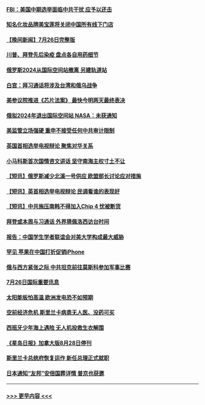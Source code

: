 #### [FBI：美国中期选举面临中共干扰 应予以还击](../pages/prog202/a103488325.md?t=07271701) 
#### [知名化妆品牌美宝莲将关闭中国所有线下门店](../pages/prog202/a103488259.md?t=07271701) 
#### [【晚间新闻】7月26日完整版](../pages/prog202/a103488161.md?t=07271701) 
#### [川普、拜登先后染疫 盘点各自用药细节](../pages/prog202/a103488173.md?t=07271701) 
#### [俄罗斯2024从国际空间站撤离 另建轨道站](../pages/prog202/a103488057.md?t=07271701) 
#### [白宫：拜习通话将涉及台湾和俄乌战争](../pages/prog202/a103487983.md?t=07271701) 
#### [美参议院推进《芯片法案》 最快今明两天最终表决](../pages/prog202/a103487960.md?t=07271701) 
#### [俄拟2024年退出国际空间站 NASA：未获通知](../pages/prog202/a103487944.md?t=07271701) 
#### [美监管立场强硬 重申不接受任何中共审计限制](../pages/prog202/a103487712.md?t=07271701) 
#### [英国首相选举电视辩论 聚焦对华关系](../pages/prog202/a103487880.md?t=07271701) 
#### [小马科斯首次国情咨文讲话 坚守南海主权寸土不让](../pages/prog202/a103487878.md?t=07271701) 
#### [【短讯】俄罗斯减少北溪一号供应 欧盟部长讨论应对措施](../pages/prog202/a103487876.md?t=07271701) 
#### [【短讯】英首相选举电视辩论 民调看谁的表现好](../pages/prog202/a103487872.md?t=07271701) 
#### [【短讯】中共施压南韩不得加入Chip 4 忧被断货](../pages/prog202/a103487888.md?t=07271701) 
#### [拜登或本周与习通话 外界猜佩洛西访台时间](../pages/prog202/a103487708.md?t=07271701) 
#### [报告：中国学生学者联谊会对美大学构成最大威胁](../pages/prog202/a103487631.md?t=07271701) 
#### [罕见 苹果在中国打折促销iPhone](../pages/prog202/a103487626.md?t=07271701) 
#### [俄与西方紧张之际 中共坦克前往莫斯科参加军事比赛](../pages/prog202/a103487620.md?t=07271701) 
#### [7月26日国际重要讯息](../pages/prog202/a103487591.md?t=07271701) 
#### [太阳能板怕高温 欧洲发电恐不如预期](../pages/prog202/a103487546.md?t=07271701) 
#### [空前经济危机 斯里兰卡病患无人医、没药可买](../pages/prog202/a103487535.md?t=07271701) 
#### [西班牙少年海上遇险 无人机投救生衣解围](../pages/prog202/a103487479.md?t=07271701) 
#### [《星岛日报》加拿大版8月28日停刊](../pages/prog202/a103487429.md?t=07271701) 
#### [斯里兰卡总统府恢复运作 新任总理正式就职](../pages/prog202/a103487385.md?t=07271701) 
#### [日本通知“友邦”安倍国葬详情 普京也获邀](../pages/prog202/a103487380.md?t=07271701) 

----
#### [ >>> 更早内容 <<< ](../indexes/prog202-earlier.md)
